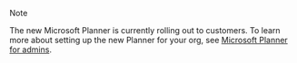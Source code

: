 > [!NOTE]
> The new Microsoft Planner is currently rolling out to customers. To learn more about setting up the new Planner for your org, see [Microsoft Planner for admins](../planner-for-admins.md).